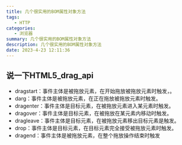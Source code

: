 ```yaml
---
title: 几个很实用的BOM属性对象方法
tags: 
   - HTTP
categories: 
   - 浏览器
summary: 几个很实用的BOM属性对象方法
description: 几个很实用的BOM属性对象方法
date: 2023-4-23 12:11:36
---
```




## 说一下HTML5_drag_api

- dragstart：事件主体是被拖放元素，在开始拖放被拖放元素时触发，。 
- darg：事件主体是被拖放元素，在正在拖放被拖放元素时触发。 
- dragenter：事件主体是目标元素，在被拖放元素进入某元素时触发。 
- dragover：事件主体是目标元素，在被拖放在某元素内移动时触发。 
- dragleave：事件主体是目标元素，在被拖放元素移出目标元素是触发。 
- drop：事件主体是目标元素，在目标元素完全接受被拖放元素时触发。 
- dragend：事件主体是被拖放元素，在整个拖放操作结束时触发